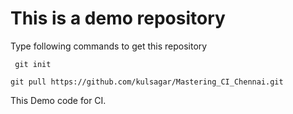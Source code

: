 # This is a demo repository

Type following commands to get this repository  

`
git init`

`git pull https://github.com/kulsagar/Mastering_CI_Chennai.git  
`

This Demo code for CI.